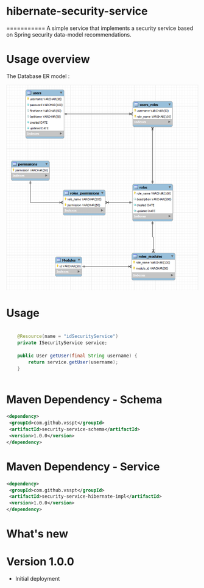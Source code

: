 # hibernate-security-service
===========
A simple service that implements a security service based on Spring security data-model recommendations.

Usage overview
===========
The Database ER model :

![Database ER Model](https://raw.githubusercontent.com/vsspt/hibernate-security-service/master/service/datamodel/model.png)


Usage
===========
```java
	
	@Resource(name = "idSecurityService")
	private ISecurityService service;

	public User getUser(final String username) {
		return service.getUser(username);
	}
    
```


Maven Dependency - Schema
===========
```xml
<dependency>
 <groupId>com.github.vsspt</groupId>
 <artifactId>security-service-schema</artifactId>
 <version>1.0.0</version>
</dependency>
```	

Maven Dependency - Service
===========
```xml
<dependency>
 <groupId>com.github.vsspt</groupId>
 <artifactId>security-service-hibernate-impl</artifactId>
 <version>1.0.0</version>
</dependency>
```	


What's new
===========

Version 1.0.0
===========
- Initial deployment


